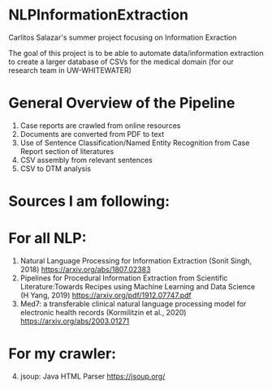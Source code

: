 # NLPInformationExtraction
Carlitos Salazar's summer project focusing on Information Exraction

The goal of this project is to be able to automate data/information extraction to create a larger database of CSVs for the medical domain (for our research team in UW-WHITEWATER)

# General Overview of the Pipeline
1. Case reports are crawled from online resources 
2. Documents are converted from PDF to text
3. Use of Sentence Classification/Named Entity Recognition from Case Report section of literatures
4. CSV assembly from relevant sentences
5. CSV to DTM analysis

# Sources I am following:
# For all NLP:
1. Natural Language Processing for Information Extraction (Sonit Singh, 2018)
	https://arxiv.org/abs/1807.02383
2. Pipelines for Procedural Information Extraction from Scientific Literature:Towards Recipes using Machine Learning and Data Science (H Yang, 2019)
	https://arxiv.org/pdf/1912.07747.pdf
3. Med7: a transferable clinical natural language processing model for electronic health records (Kormilitzin et al., 2020)
	https://arxiv.org/abs/2003.01271

# For my crawler:
4. jsoup: Java HTML Parser
	https://jsoup.org/
